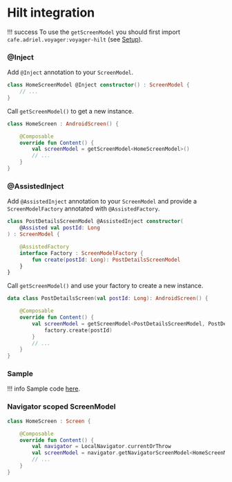 # Hilt integration

!!! success
    To use the `getScreenModel` you should first import `cafe.adriel.voyager:voyager-hilt` (see [Setup](../setup.md)).

### @Inject

Add `@Inject` annotation to your `ScreenModel`.

```kotlin
class HomeScreenModel @Inject constructor() : ScreenModel {
    // ...
}
```

Call `getScreenModel()` to get a new instance.

```kotlin
class HomeScreen : AndroidScreen() {

    @Composable
    override fun Content() {
        val screenModel = getScreenModel<HomeScreenModel>()
        // ...
    }
}
```

### @AssistedInject

Add `@AssistedInject` annotation to your `ScreenModel` and provide a `ScreenModelFactory` annotated with `@AssistedFactory`.

```kotlin
class PostDetailsScreenModel @AssistedInject constructor(
    @Assisted val postId: Long
) : ScreenModel {

    @AssistedFactory
    interface Factory : ScreenModelFactory {
        fun create(postId: Long): PostDetailsScreenModel
    }
}
```

Call `getScreenModel()` and use your factory to create a new instance.

```kotlin
data class PostDetailsScreen(val postId: Long): AndroidScreen() {

    @Composable
    override fun Content() {
        val screenModel = getScreenModel<PostDetailsScreenModel, PostDetailsScreenModel.Factory> { factory ->
            factory.create(postId)
        }
        // ...
    }
}
```

### Sample

!!! info
    Sample code [here](https://github.com/adrielcafe/voyager/tree/main/samples/android/src/main/java/cafe/adriel/voyager/sample/hiltIntegration).

### Navigator scoped ScreenModel

```kotlin
class HomeScreen : Screen {

    @Composable
    override fun Content() {
        val navigator = LocalNavigator.currentOrThrow
        val screenModel = navigator.getNavigatorScreenModel<HomeScreenModel>()
        // ...
    }
}
```
